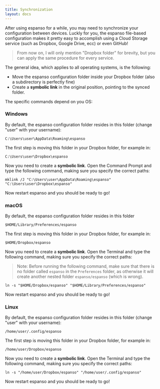 ```yaml
---
title: Synchronization
layout: docs
---
```

After using espanso for a while, you may need to synchronize your configuration between devices. Luckly for you, the espanso
file-based configuration makes it pretty easy to accomplish using a Cloud Storage service (such as Dropbox, Google Drive, ecc)
or even GitHub!

> From now on, I will only mention "Dropbox folder" for brevity, but you can apply the same procedure for every service.

The general idea, which applies to all operating systems, is the following:

* Move the espanso configuration folder inside your Dropbox folder (also a subdirectory is perfectly fine)
* Create a **symbolic link** in the original position, pointing to the synced folder.

The specific commands depend on you OS:

### Windows

By default, the espanso configuration folder resides in this folder (change "user" with your username):

```
C:\Users\user\AppData\Roaming\espanso
```

The first step is moving this folder in your Dropbox folder, for example in:

```
C:\Users\user\Dropbox\espanso
```

Now you need to create a **symbolic link**. Open the Command Prompt and type the following command, making sure you specify the correct paths:

```
mklink /J "C:\Users\user\AppData\Roaming\espanso" "C:\Users\user\Dropbox\espanso"
```

Now restart espanso and you should be ready to go!

### macOS

By default, the espanso configuration folder resides in this folder

```
$HOME/Library/Preferences/espanso
```

The first step is moving this folder in your Dropbox folder, for example in:

```
$HOME/Dropbox/espanso
```

Now you need to create a **symbolic link**. Open the Terminal and type the following command, making sure you specify the correct paths:

> Note: Before running the following command, make sure that there is no folder called `espanso` in the `Preferences` folder, as otherwise it will create another nested folder `espanso/espanso` (which is wrong).

```
ln -s "$HOME/Dropbox/espanso" "$HOME/Library/Preferences/espanso"
```

Now restart espanso and you should be ready to go!

### Linux

By default, the espanso configuration folder resides in this folder (change "user" with your username):

```
/home/user/.config/espanso
```

The first step is moving this folder in your Dropbox folder, for example in:

```
/home/user/Dropbox/espanso
```

Now you need to create a **symbolic link**. Open the Terminal and type the following command, making sure you specify the correct paths:

```
ln -s "/home/user/Dropbox/espanso" "/home/user/.config/espanso"
```

Now restart espanso and you should be ready to go!
